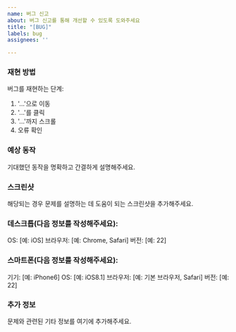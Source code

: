 ```yaml
---
name: 버그 신고
about: 버그 신고를 통해 개선할 수 있도록 도와주세요
title: "[BUG]"
labels: bug
assignees: ''

---
```


### 재현 방법
버그를 재현하는 단계:

1. '...'으로 이동
2. '...'를 클릭
3. '...'까지 스크롤
4. 오류 확인

### 예상 동작
기대했던 동작을 명확하고 간결하게 설명해주세요.

### 스크린샷
해당되는 경우 문제를 설명하는 데 도움이 되는 스크린샷을 추가해주세요.

### 데스크톱(다음 정보를 작성해주세요):

OS: [예: iOS]
브라우저: [예: Chrome, Safari]
버전: [예: 22]

### 스마트폰(다음 정보를 작성해주세요):

기기: [예: iPhone6]
OS: [예: iOS8.1]
브라우저: [예: 기본 브라우저, Safari]
버전: [예: 22]

### 추가 정보
문제와 관련된 기타 정보를 여기에 추가해주세요.
